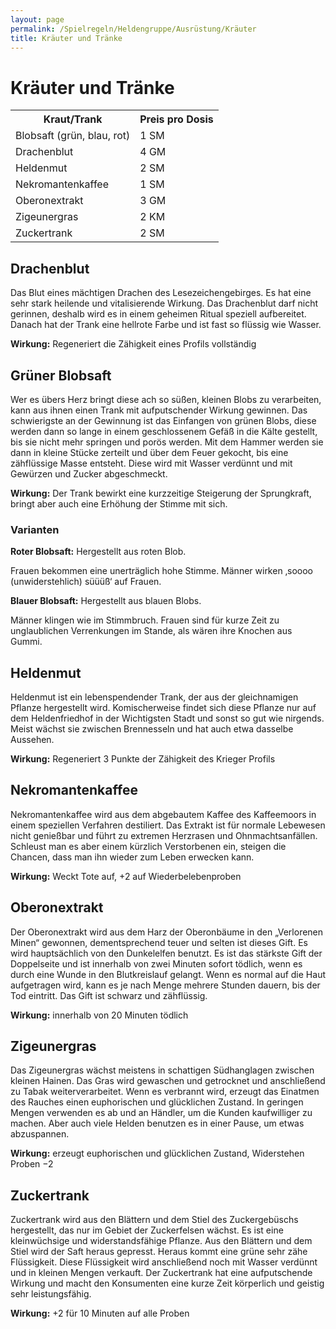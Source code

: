 ```yaml
---
layout: page
permalink: /Spielregeln/Heldengruppe/Ausrüstung/Kräuter
title: Kräuter und Tränke
---
```


# Kräuter und Tränke

<table>
<tbody>
<tr></tr>
<tr><th>Kraut/Trank</th><th>Preis pro Dosis</th></tr>
<tr><td>Blobsaft (grün, blau, rot)</td><td>1 SM</td></tr>
<tr><td>Drachenblut</td><td>4 GM</td></tr>
<tr><td>Heldenmut</td><td>2 SM</td></tr>
<tr><td>Nekromantenkaffee</td><td>1 SM</td></tr>
<tr><td>Oberonextrakt</td><td>3 GM</td></tr>
<tr><td>Zigeunergras</td><td>2 KM</td></tr>
<tr><td>Zuckertrank</td><td>2 SM</td></tr>
</tbody>
</table>

## Drachenblut

Das Blut eines mächtigen Drachen des Lesezeichengebirges. Es hat eine sehr stark heilende und vitalisierende Wirkung. Das Drachenblut darf nicht gerinnen, deshalb wird es in einem geheimen Ritual speziell aufbereitet. Danach hat der Trank eine hellrote Farbe und ist fast so flüssig wie Wasser.

**Wirkung:** Regeneriert die Zähigkeit eines Profils vollständig

## Grüner Blobsaft

Wer es übers Herz bringt diese ach so süßen, kleinen Blobs zu verarbeiten, kann aus ihnen einen Trank mit aufputschender Wirkung gewinnen. Das schwierigste an der Gewinnung ist das Einfangen von grünen Blobs, diese werden dann so lange in einem geschlossenem Gefäß in die Kälte gestellt, bis sie nicht mehr springen und porös werden. Mit dem Hammer werden sie dann in kleine Stücke zerteilt und über dem Feuer gekocht, bis eine zähflüssige Masse entsteht. Diese wird mit Wasser verdünnt und mit Gewürzen und Zucker abgeschmeckt.

**Wirkung:** Der Trank bewirkt eine kurzzeitige Steigerung der Sprungkraft, bringt aber auch eine Erhöhung der Stimme mit sich.

### Varianten

**Roter Blobsaft:** Hergestellt aus roten Blob.

Frauen bekommen eine unerträglich hohe Stimme. Männer wirken &sbquo;soooo (unwiderstehlich) süüüß&lsquo; auf Frauen.

**Blauer Blobsaft:** Hergestellt aus blauen Blobs.

Männer klingen wie im Stimmbruch. Frauen sind für kurze Zeit zu unglaublichen Verrenkungen im Stande, als wären ihre Knochen aus Gummi.

## Heldenmut

Heldenmut ist ein lebenspendender Trank, der aus der gleichnamigen Pflanze hergestellt wird. Komischerweise findet sich diese Pflanze nur auf dem Heldenfriedhof in der Wichtigsten Stadt und sonst so gut wie nirgends. Meist wächst sie zwischen Brennesseln und hat auch etwa dasselbe Aussehen.

**Wirkung:** Regeneriert 3 Punkte der Zähigkeit des Krieger Profils

## Nekromantenkaffee

Nekromantenkaffee wird aus dem abgebautem Kaffee des Kaffeemoors in einem speziellen Verfahren destiliert. Das Extrakt ist für normale Lebewesen nicht genießbar und führt zu extremen Herzrasen und Ohnmachtsanfällen. Schleust man es aber einem kürzlich Verstorbenen ein, steigen die Chancen, dass man ihn wieder zum Leben erwecken kann.

**Wirkung:** Weckt Tote auf, +2 auf Wiederbelebenproben

## Oberonextrakt

Der Oberonextrakt wird aus dem Harz der Oberonbäume in den &bdquo;Verlorenen Minen&ldquo; gewonnen, dementsprechend teuer und selten ist dieses Gift. Es wird hauptsächlich von den Dunkelelfen benutzt. Es ist das stärkste Gift der Doppelseite und ist innerhalb von zwei Minuten sofort tödlich, wenn es durch eine Wunde in den Blutkreislauf gelangt. Wenn es normal auf die Haut aufgetragen wird, kann es je nach Menge mehrere Stunden dauern, bis der Tod eintritt. Das Gift ist schwarz und zähflüssig.

**Wirkung:** innerhalb von 20 Minuten tödlich

## Zigeunergras

Das Zigeunergras wächst meistens in schattigen Südhanglagen zwischen kleinen Hainen. Das Gras wird gewaschen und getrocknet und anschließend zu Tabak weiterverarbeitet. Wenn es verbrannt wird, erzeugt das Einatmen des Rauches einen euphorischen und glücklichen Zustand. In geringen Mengen verwenden es ab und an Händler, um die Kunden kaufwilliger zu machen. Aber auch viele Helden benutzen es in einer Pause, um etwas abzuspannen.

**Wirkung:** erzeugt euphorischen und glücklichen Zustand, Widerstehen Proben &minus;2

## Zuckertrank

Zuckertrank wird aus den Blättern und dem Stiel des Zuckergebüschs hergestellt, das nur im Gebiet der Zuckerfelsen wächst. Es ist eine kleinwüchsige und widerstandsfähige Pflanze. Aus den Blättern und dem Stiel wird der Saft heraus gepresst. Heraus kommt eine grüne sehr zähe Flüssigkeit. Diese Flüssigkeit wird anschließend noch mit Wasser verdünnt und in kleinen Mengen verkauft. Der Zuckertrank hat eine aufputschende Wirkung und macht den Konsumenten eine kurze Zeit körperlich und geistig sehr leistungsfähig.

**Wirkung:** +2 für 10 Minuten auf alle Proben
